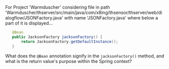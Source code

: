 For Project 'Warmduscher' considering file in path 'Warmduscher/thserver/src/main/java/com/x8ing/thsensor/thserver/web/dialogflow/JSONFactory.java' with name 'JSONFactory.java' where below a part of it is displayed... 

```java
   @Bean
   public JacksonFactory jacksonFactory() {
       return JacksonFactory.getDefaultInstance();
   }
```

What does the `@Bean` annotation signify in the `jacksonFactory()` method, and what is the return value's purpose within the Spring context?
